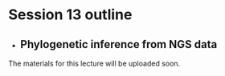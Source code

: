 # Session 13 outline

* ## Phylogenetic inference from NGS data
The materials for this lecture will be uploaded soon.
